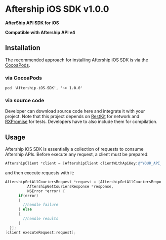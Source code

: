 Aftership iOS SDK v1.0.0
=============

**AfterShip API SDK for iOS**

**Compatible with Aftership API v4**


## Installation

The recommended approach for installing Aftership iOS SDK is via the [CocoaPods](http://cocoapods.org/).

### via CocoaPods

``` 
pod 'Aftership-iOS-SDK', '~> 1.0.0'
```

### via source code

Developer can download source code here and integrate it with your project.
Note that this project depends on [RestKit](https://github.com/RestKit/RestKit/) for network and [RXPromise](https://github.com/couchdeveloper/RXPromise) for tests. Developers have to also include them for compilation.

## Usage

Aftership iOS SDK is essentially a collection of requests to consume Aftership APIs. Before execute any request, a client must be prepared:

``` objective-c
AftershipClient *client = [AftershipClient clientWithApiKey:@"YOUR_API_KEY"];
```

and then execute requests with it:
``` objective-c
AftershipGetAllCouriersRequest *request = [AftershipGetAllCouriersRequest requestWithCompletionBlock:^(AftershipAbstractRequest *request,
          AftershipGetCouriersResponse *response,
          NSError *error) {
      if(error)
      {
        //handle failure
      } else
      {
        //handle results
      }      
  }];
[client executeRequest:request];
  
```


